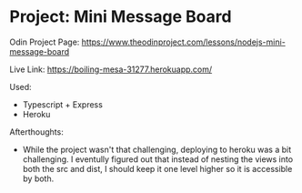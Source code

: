 # Project: Mini Message Board

Odin Project Page: <https://www.theodinproject.com/lessons/nodejs-mini-message-board>

Live Link: <https://boiling-mesa-31277.herokuapp.com/>

Used:

- Typescript + Express
- Heroku

Afterthoughts:

- While the project wasn't that challenging, deploying to heroku was a bit challenging. I eventully figured out that instead of nesting the views into both the src and dist, I should keep it one level higher so it is accessible by both.
